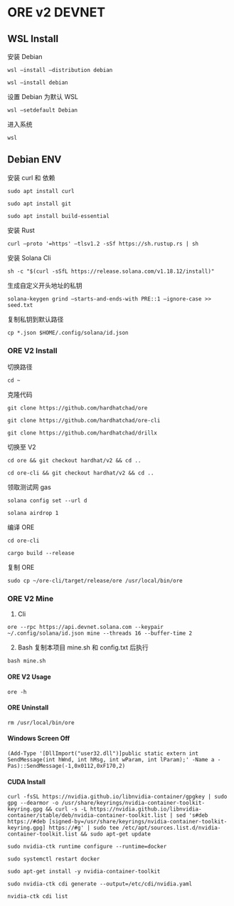 # ORE v2 DEVNET

## WSL Install

安装 Debian

`wsl —install —distribution debian`

`wsl —install debian`

设置 Debian 为默认 WSL

`wsl —setdefault Debian`

进入系统

`wsl`

## Debian ENV

安装 curl 和 依赖

`sudo apt install curl`

`sudo apt install git`

`sudo apt install build-essential`

安装 Rust

`curl —proto '=https' —tlsv1.2 -sSf https://sh.rustup.rs | sh`

安装 Solana Cli

`sh -c "$(curl -sSfL https://release.solana.com/v1.18.12/install)"`

生成自定义开头地址的私钥

`solana-keygen grind —starts-and-ends-with PRE::1 —ignore-case >> seed.txt`

复制私钥到默认路径

`cp *.json $HOME/.config/solana/id.json`

### ORE V2 Install

切换路径

`cd ~`

克隆代码

`git clone https://github.com/hardhatchad/ore`

`git clone https://github.com/hardhatchad/ore-cli`

`git clone https://github.com/hardhatchad/drillx`

切换至 V2

`cd ore && git checkout hardhat/v2 && cd ..`

`cd ore-cli && git checkout hardhat/v2 && cd ..`

领取测试网 gas

`solana config set --url d`

`solana airdrop 1`

编译 ORE

`cd ore-cli`

`cargo build --release`

复制 ORE

`sudo cp ~/ore-cli/target/release/ore /usr/local/bin/ore`

### ORE V2 Mine

1. Cli

`ore --rpc https://api.devnet.solana.com --keypair ~/.config/solana/id.json mine --threads 16 --buffer-time 2`

2. Bash 复制本项目 mine.sh 和 config.txt 后执行

`bash mine.sh`

#### ORE V2 Usage

`ore -h`

#### ORE Uninstall

`rm /usr/local/bin/ore`

#### Windows Screen Off

`(Add-Type '[DllImport("user32.dll")]public static extern int SendMessage(int hWnd, int hMsg, int wParam, int lParam);' -Name a -Pas)::SendMessage(-1,0x0112,0xF170,2)`

#### CUDA Install

`curl -fsSL https://nvidia.github.io/libnvidia-container/gpgkey | sudo gpg --dearmor -o /usr/share/keyrings/nvidia-container-toolkit-keyring.gpg && curl -s -L https://nvidia.github.io/libnvidia-container/stable/deb/nvidia-container-toolkit.list | sed 's#deb https://#deb [signed-by=/usr/share/keyrings/nvidia-container-toolkit-keyring.gpg] https://#g' | sudo tee /etc/apt/sources.list.d/nvidia-container-toolkit.list && sudo apt-get update`

`sudo nvidia-ctk runtime configure --runtime=docker`

`sudo systemctl restart docker`

`sudo apt-get install -y nvidia-container-toolkit`

`sudo nvidia-ctk cdi generate --output=/etc/cdi/nvidia.yaml`

`nvidia-ctk cdi list`
